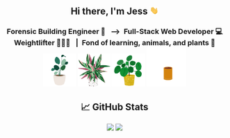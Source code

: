 <h2 align="center">
Hi there, I'm Jess
 <img src="https://raw.githubusercontent.com/jessoliva/jessoliva/main/assets/hi.gif" width="4%">
</h2>

<h3 align="center">
Forensic Building Engineer 🏬 &ensp;-->&ensp;Full-Stack Web Developer 💻 
</br>
Weightlifter 🏋🏽‍♀️ &ensp;|&ensp;Fond of learning, animals, and plants 🌱

</br>
<img src="https://raw.githubusercontent.com/jessoliva/jessoliva/main/assets/plant.gif" width="15%">
<img src="https://raw.githubusercontent.com/jessoliva/jessoliva/main/assets/plant6.gif" width="15%">
<img src="https://raw.githubusercontent.com/jessoliva/jessoliva/main/assets/plant2.gif" width="15%">
<img src="https://raw.githubusercontent.com/jessoliva/jessoliva/main/assets/plant5.gif" width="18%">
</h3> 

<h2 align="center">
📈 GitHub Stats 
</h2>
<p align="center">
<img src="https://github-readme-stats.vercel.app/api/top-langs/?username=jessoliva&layout=compact&theme=nightowl">

<img src="https://github-readme-stats.vercel.app/api?username=jessoliva&theme=nightowl&show_icons=true&count_private=true">
</p>



<!--
https://raw.githubusercontent.com/<User>/<Repository>/<branch>/<path/to/gif>

**jessoliva/jessoliva** is a ✨ _special_ ✨ repository because its `README.md` (this file) appears on your GitHub profile.

Here are some ideas to get you started:

- 🔭 I’m currently working on ...
- 🌱 I’m currently learning ...
- 👯 I’m looking to collaborate on ...
- 🤔 I’m looking for help with ...
- 💬 Ask me about ...
- 📫 How to reach me: ...
- 😄 Pronouns: ...
- ⚡ Fun fact: ...
-->